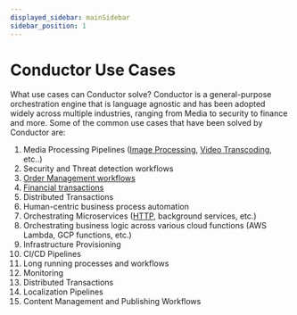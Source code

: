 ```yaml
---
displayed_sidebar: mainSidebar
sidebar_position: 1
---
```


# Conductor Use Cases

What use cases can Conductor solve?
Conductor is a general-purpose orchestration engine that is language agnostic and has been adopted widely across multiple industries, ranging from Media to security to finance and more. Some of the common use cases that have been solved by Conductor are:

1. Media Processing Pipelines ([Image Processing](/content/docs/usecases/image_processing), [Video Transcoding](/content/docs/usecases/video_processing), etc..)
2. Security and Threat detection workflows
3. [Order Management workflows](/content/docs/codelab/orderfulfillment)
4. [Financial transactions](/content/docs/usecases/finance)
5. Distributed Transactions
6. Human-centric business process automation
7. Orchestrating Microservices ([HTTP](/content/docs/codelab/sequentialHTTPtasks), background services, etc.)
8. Orchestrating business logic across various cloud functions (AWS Lambda, GCP functions, etc.)
9. Infrastructure Provisioning
10. CI/CD Pipelines
11. Long running processes and workflows
12. Monitoring
13. Distributed Transactions
14. Localization Pipelines
15. Content Management and Publishing Workflows
